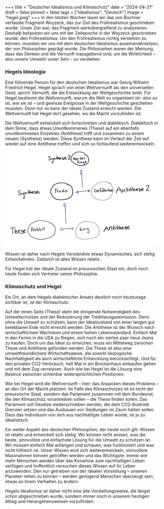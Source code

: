 +++
title = "Deutscher Idealismus und Klimaschutz"
date = "2024-04-21"
draft = false
pinned = false
tags = ["Idealismus", "Deutsch"]
image = "hegel.jpeg"
+++
In den letzten Wochen lasen wir das von Büchner verfasste Fragment Woyzeck, das zur Zeit des Frührealismus geschrieben wurde. Unser Ziel war, das Fragment werkübergreifend zu analysieren. Deshalb befassten wir uns mit der Zeitepoche in der Woyzeck geschrieben wurde: den Frührealismus. Um den Frührealismus richtig verstehen zu können, mussten wir uns mit dem deutschen Idealismus auseinandersetzen, der von Philosophen geprägt wurde.  Die Philosophen waren der Meinung, dass das Denken und die Vernunft massgebend sind, um die Wirklichkeit – also unsere Umwelt/ unser Sein – zu verstehen. 

### Hegels Ideologie

Eine führende Person für den deutschen Idealismus war Georg Wilhelm Friedrich Hegel. Hegel sprach von einer Weltvernunft als den universellen Geist, sprich Vernunft, die die Entwicklung der Weltgeschichte lenkt. Für Hegel bestimmt die Weltvernunft, warum die Welt so organisiert ist– also so ist, wie sie ist – und gewisse Ereignisse in der Weltgeschichte geschehen mussten. Denn nur so kann der ideale Zustand erreicht werden. Die Weltvernunft hat Hegel dort gesehen, wo die Macht vorzufinden ist. 


Die Weltvernunft entwickelt sich fortschreiten und dialektisch. Dialektisch in dem Sinne, dass etwas Unvollkommenes (These) auf ein ebenfalls unvollkommenes Einzelnes (Antithese) trifft und zusammen zu einem neuem (Synthese) werden. Diese Synthese kann im Verlauf der Zeit auf wieder auf eine Antithese treffen und sich so fortlaufend weiterentwickeln. 

![Beispiel Prinzip der Dialektik](unbenannt.png)

Wissen ist daher nach Hegels Verständnis etwas Dynamisches, sich stetig Entwickelndes. Dadurch ist alles Wissen relativ.

Für Hegel trat der ideale Zustand im preussischen Staat ein, doch noch heute finden sich Vertreter seiner Philosophie. 

### Klimaschutz und Hegel

Ein Ort, an dem Hegels dialektischer Ansatz deutlich noch heutzutage sichtbar ist, ist der Klimaschutz.

Auf der einen Seite (These) steht die dringende Notwendigkeit des Umweltschutzes und der Reduzierung der Treibhausgasemission. Denn ohne die Umwelt zu schützen, kann der Idealzustand von einer langen gut belebbaren Erde nicht erreicht werden. Die Antithese ist der Wunsch nach wirtschaftlichem Wachstum und einem hohen Lebensstandard. Einfach Mal in den Ferien in die USA zu fliegen, sich noch ein viertes paar neue Jeans zu kaufen. Doch um das Ideal zu erreichen, muss ein Mittelweg zwischen These und Antithese gefunden werden. Die These ist also eine umweltfreundlichere Wirtschaftsweise, die sowohl ökologische Nachhaltigkeit als auch wirtschaftliche Entwicklung berücksichtigt.  Und für den privaten CO2-Verbrauch, halt Mal in ein Brockenhaus einkaufen gehen und mit dem Zug verreissen.  Auch wie bei Hegel ist die Lösung eine Balance zwischen scheinbar widersprüchlichen Positionen. 

Wie bei Hegel wird die Weltvernunft – hier: das Anpacken dieses Problems – an den Ort der Macht platziert. Im Falle des Klimaschutzes ist es nicht der preussische Staat, sondern das Parlament zusammen mit dem Bundesrat, die den Klimaschutz vorantreiben sollen – die These finden sollen. Das Parlament soll Gesetze niederschreiben werden, die dem CO2-Austrieb Grenzen setzen und das Ausbauen von Siedlungen im Zaum halten sollen. Dass das Individuum von sich aus nachhaltiger Leben würde, ist ja zu idealistisch. 

Ein weiter Aspekt des deutschen Philosophen, der heute noch gilt: Wissen ist relativ und entwickelt sich stetig. Wir können nicht wissen, was die beste, sinnvollste und einfachste Lösung für die Umwelt zu schützen ist. Wir müssen einfach Mal anfangen und schauen, was funktioniert und was nicht hilfreich ist. Unser Wissen wird sich weiterentwickeln, sinnvollere Massnahmen können getroffen werden und das Wichtigste: Immer wie mehr Menschen werden über das Knowhow zum nachhaltigen Leben verfügen und hoffentlich versuchen dieses Wissen auf ihr Leben anzuwenden. Den nur getrieben von der idealen Vorstellung – unseren Planeten retten zu können – werden genügend Menschen überzeugt sein, etwas an ihrem Verhalten zu ändern. 

Hegels Idealismus ist daher nicht eine alte Vorstellungsweise, die längst schon abgeschrieben wurde, sondern immer noch in unserem heutigen Alltag und Herangehensweisen vorzufinden

```

```
